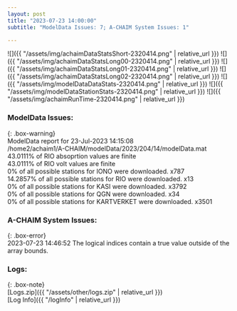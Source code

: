 ```yaml
---
layout: post
title: "2023-07-23 14:00:00"
subtitle: "ModelData Issues: 7; A-CHAIM System Issues: 1"

---
```


![]({{ "/assets/img/achaimDataStatsShort-2320414.png" | relative_url }})
![]({{ "/assets/img/achaimDataStatsLong00-2320414.png" | relative_url }})
![]({{ "/assets/img/achaimDataStatsLong01-2320414.png" | relative_url }})
![]({{ "/assets/img/achaimDataStatsLong02-2320414.png" | relative_url }})
![]({{ "/assets/img/modelDataDataStats-2320414.png" | relative_url }})
![]({{ "/assets/img/modelDataStationStats-2320414.png" | relative_url }})
![]({{ "/assets/img/achaimRunTime-2320414.png" | relative_url }})


### ModelData Issues:  
  
{: .box-warning}  
 ModelData report for 23-Jul-2023 14:15:08   
 /home2/achaim1/A-CHAIM/modelData/2023/204/14/modelData.mat   
 43.0111% of RIO absoprtion values are finite   
 43.0111% of RIO volt values are finite   
 0% of all possible stations for IONO were downloaded. x787   
 14.2857% of all possible stations for RIO were downloaded. x13   
 0% of all possible stations for KASI were downloaded. x3792   
 0% of all possible stations for QGN were downloaded. x34   
 0% of all possible stations for KARTVERKET were downloaded. x3501   
  
### A-CHAIM System Issues:  
  
{: .box-error}  
2023-07-23 14:46:52 The logical indices contain a true value outside of the array bounds.  

### Logs:  
  
{: .box-note}  
[Logs.zip]({{ "/assets/other/logs.zip" | relative_url }})  
[Log Info]({{ "/logInfo" | relative_url }})  

